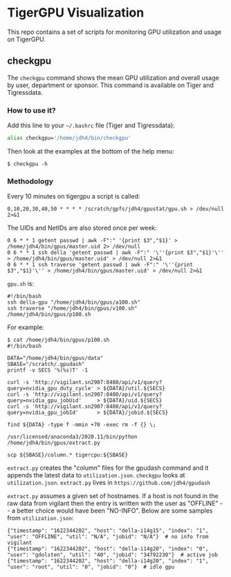 # TigerGPU Visualization

This repo contains a set of scripts for monitoring GPU utilization and usage on TigerGPU.

## checkgpu

The `checkgpu` command shows the mean GPU utilization and overall usage by user, department or sponsor. This command is available on Tiger and Tigressdata.

### How to use it?

Add this line to your `~/.bashrc` file (Tiger and Tigressdata):

```bash
alias checkgpu='/home/jdh4/bin/checkgpu'
```

Then look at the examples at the bottom of the help menu:

```
$ checkgpu -h
```

### Methodology

Every 10 minutes on tigergpu a script is called:

```
0,10,20,30,40,50 * * * * /scratch/gpfs/jdh4/gpustat/gpu.sh > /dev/null 2>&1
```

The UIDs and NetIDs are also stored once per week:

```
0 6 * * 1 getent passwd | awk -F":" '{print $3","$1}' > /home/jdh4/bin/gpus/master.uid 2> /dev/null
0 6 * * 1 ssh della 'getent passwd | awk -F":" '\''{print $3","$1}'\'' > /home/jdh4/bin/gpus/master.uid' > /dev/null 2>&1
0 6 * * 1 ssh traverse 'getent passwd | awk -F":" '\''{print $3","$1}'\'' > /home/jdh4/bin/gpus/master.uid' > /dev/null 2>&1
```

`gpu.sh` is:

```
#!/bin/bash
ssh della-gpu "/home/jdh4/bin/gpus/a100.sh"
ssh traverse "/home/jdh4/bin/gpus/v100.sh"
/home/jdh4/bin/gpus/p100.sh
```

For example:

```
$ cat /home/jdh4/bin/gpus/p100.sh
#!/bin/bash

DATA="/home/jdh4/bin/gpus/data"
SBASE="/scratch/.gpudash"
printf -v SECS '%(%s)T' -1

curl -s 'http://vigilant.sn2907:8480/api/v1/query?query=nvidia_gpu_duty_cycle' > ${DATA}/util.${SECS}
curl -s 'http://vigilant.sn2907:8480/api/v1/query?query=nvidia_gpu_jobUid'     > ${DATA}/uid.${SECS}
curl -s 'http://vigilant.sn2907:8480/api/v1/query?query=nvidia_gpu_jobId'      > ${DATA}/jobid.${SECS}

find ${DATA} -type f -mmin +70 -exec rm -f {} \;

/usr/licensed/anaconda3/2020.11/bin/python /home/jdh4/bin/gpus/extract.py

scp ${SBASE}/column.* tigercpu:${SBASE}
```

`extract.py` creates the "column" files for the gpudash command and it appends the latest data to `utilization.json`. `checkgpu` looks at `utilization.json`. `extract.py` lives in `https://github.com/jdh4/gpudash`

`extract.py` assumes a given set of hostnames. If a host is not found in the raw data from vigilant then the entry is written with the user as "OFFLINE" -- a better choice would have been "NO-INFO". Below are some samples from `utilization.json`:

```
{"timestamp": "1622344202", "host": "della-i14g15", "index": "1", "user": "OFFLINE", "util": "N/A", "jobid": "N/A"}  # no info from vigilant
{"timestamp": "1622344202", "host": "della-i14g20", "index": "0", "user": "gdolsten", "util": "40", "jobid": "34792230"}  # active job
{"timestamp": "1622344202", "host": "della-i14g20", "index": "1", "user": "root", "util": "0", "jobid": "0"}  # idle gpu
```
